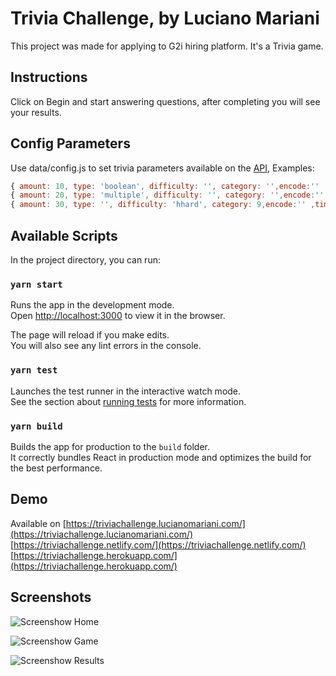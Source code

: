 # Trivia Challenge, by Luciano Mariani

This project was made for applying to G2i hiring platform. It's a Trivia game. 

## Instructions

Click on Begin and start answering questions, after completing you will see your results.

## Config Parameters

Use data/config.js to set trivia parameters available on the [API](https://opentdb.com/api_config.php), 
Examples: 
```javascript
{ amount: 10, type: 'boolean', difficulty: '', category: '',encode:'' ,timer:20};
{ amount: 20, type: 'multiple', difficulty: '', category: '',encode:'' ,timer:30};
{ amount: 30, type: '', difficulty: 'hhard', category: 9,encode:'' ,timer:59};
```
## Available Scripts

In the project directory, you can run:

### `yarn start`

Runs the app in the development mode.<br />
Open [http://localhost:3000](http://localhost:3000) to view it in the browser.

The page will reload if you make edits.<br />
You will also see any lint errors in the console.

### `yarn test`

Launches the test runner in the interactive watch mode.<br />
See the section about [running tests](https://facebook.github.io/create-react-app/docs/running-tests) for more information.

### `yarn build`

Builds the app for production to the `build` folder.<br />
It correctly bundles React in production mode and optimizes the build for the best performance.

## Demo

Available on 
[https://triviachallenge.lucianomariani.com/](https://triviachallenge.lucianomariani.com/) 
[https://triviachallenge.netlify.com/](https://triviachallenge.netlify.com/)
[https://triviachallenge.herokuapp.com/](https://triviachallenge.herokuapp.com/)

## Screenshots

![Screenshow Home](https://bucket.lucianomariani.com/g2ichallenge/screens/screen1.png)

![Screenshow Game](https://bucket.lucianomariani.com/g2ichallenge/screens/screen2.png)

![Screenshow Results](https://bucket.lucianomariani.com/g2ichallenge/screens/screen3.png)
